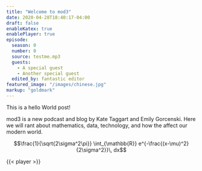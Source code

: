 ```yaml
---
title: "Welcome to mod3"
date: 2020-04-28T18:40:17-04:00
draft: false
enableKatex: true
enablePlayer: true
episode:
  season: 0
  number: 0
  source: testme.mp3
  guests:
    - A special guest
    - Another special guest
  edited_by: fantastic editor
featured_image: "/images/chinese.jpg"
markup: "goldmark"
---
```


This is a hello World post!

mod3 is a new podcast and blog by Kate Taggart and Emily Gorcenski. Here we will rant about mathematics, data, technology, and how the affect our modern world.

$$\frac{1}{\sqrt{2\sigma^2\pi}} \int_{\mathbb{R}} e^{-\frac{(x-\mu)^2}{2\sigma^2}}\, dx$$

{{< player >}}
